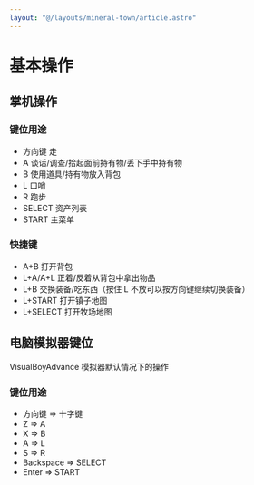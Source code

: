 ```yaml
---
layout: "@/layouts/mineral-town/article.astro"
---
```


# 基本操作

## 掌机操作

### 键位用途

- 方向键 走
- A 谈话/调查/拾起面前持有物/丢下手中持有物
- B 使用道具/持有物放入背包
- L 口哨
- R 跑步
- SELECT 资产列表
- START 主菜单

### 快捷键

- A+B 打开背包
- L+A/A+L 正着/反着从背包中拿出物品
- L+B 交换装备/吃东西（按住 L 不放可以按方向键继续切换装备）
- L+START 打开镇子地图
- L+SELECT 打开牧场地图

## 电脑模拟器键位

VisualBoyAdvance 模拟器默认情况下的操作

### 键位用途

- 方向键 => 十字键
- Z => A
- X => B
- A => L
- S => R
- Backspace => SELECT
- Enter => START

